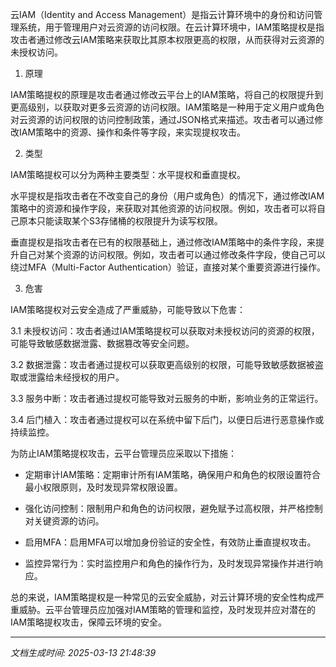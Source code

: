 云IAM（Identity and Access Management）是指云计算环境中的身份和访问管理系统，用于管理用户对云资源的访问权限。在云计算环境中，IAM策略提权是指攻击者通过修改云IAM策略来获取比其原本权限更高的权限，从而获得对云资源的未授权访问。

1. 原理

IAM策略提权的原理是攻击者通过修改云平台上的IAM策略，将自己的权限提升到更高级别，以获取对更多云资源的访问权限。IAM策略是一种用于定义用户或角色对云资源的访问权限的访问控制政策，通过JSON格式来描述。攻击者可以通过修改IAM策略中的资源、操作和条件等字段，来实现提权攻击。

2. 类型

IAM策略提权可以分为两种主要类型：水平提权和垂直提权。

水平提权是指攻击者在不改变自己的身份（用户或角色）的情况下，通过修改IAM策略中的资源和操作字段，来获取对其他资源的访问权限。例如，攻击者可以将自己原本只能读取某个S3存储桶的权限提升为读写权限。

垂直提权是指攻击者在已有的权限基础上，通过修改IAM策略中的条件字段，来提升自己对某个资源的访问权限。例如，攻击者可以通过修改条件字段，使自己可以绕过MFA（Multi-Factor Authentication）验证，直接对某个重要资源进行操作。

3. 危害

IAM策略提权对云安全造成了严重威胁，可能导致以下危害：

3.1 未授权访问：攻击者通过IAM策略提权可以获取对未授权访问的资源的权限，可能导致敏感数据泄露、数据篡改等安全问题。

3.2 数据泄露：攻击者通过提权可以获取更高级别的权限，可能导致敏感数据被盗取或泄露给未经授权的用户。

3.3 服务中断：攻击者通过提权可能导致对云服务的中断，影响业务的正常运行。

3.4 后门植入：攻击者通过提权可以在系统中留下后门，以便日后进行恶意操作或持续监控。

为防止IAM策略提权攻击，云平台管理员应采取以下措施：

- 定期审计IAM策略：定期审计所有IAM策略，确保用户和角色的权限设置符合最小权限原则，及时发现异常权限设置。

- 强化访问控制：限制用户和角色的访问权限，避免赋予过高权限，并严格控制对关键资源的访问。

- 启用MFA：启用MFA可以增加身份验证的安全性，有效防止垂直提权攻击。

- 监控异常行为：实时监控用户和角色的操作行为，及时发现异常操作并进行响应。

总的来说，IAM策略提权是一种常见的云安全威胁，对云计算环境的安全性构成严重威胁。云平台管理员应加强对IAM策略的管理和监控，及时发现并应对潜在的IAM策略提权攻击，保障云环境的安全。

---

*文档生成时间: 2025-03-13 21:48:39*
